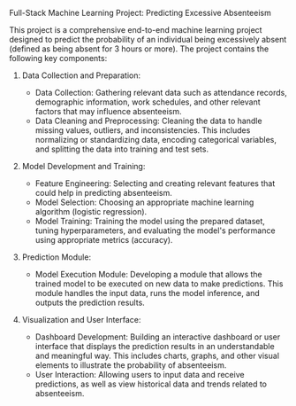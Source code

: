 Full-Stack Machine Learning Project: Predicting Excessive Absenteeism

This project is a comprehensive end-to-end machine learning project designed to predict the probability of an individual being excessively absent (defined as being absent for 3 hours or more). The project contains the following key components:

1. Data Collection and Preparation:
    - Data Collection: Gathering relevant data such as attendance records, demographic information, work schedules, and other relevant factors that may influence absenteeism.
    - Data Cleaning and Preprocessing: Cleaning the data to handle missing values, outliers, and inconsistencies. This includes normalizing or standardizing data, encoding categorical variables, and splitting the data into training and test sets.

2. Model Development and Training:
    - Feature Engineering: Selecting and creating relevant features that could help in predicting absenteeism.
    - Model Selection: Choosing an appropriate machine learning algorithm (logistic regression).
    - Model Training: Training the model using the prepared dataset, tuning hyperparameters, and evaluating the model's performance using appropriate metrics (accuracy).

3. Prediction Module:
    - Model Execution Module: Developing a module that allows the trained model to be executed on new data to make predictions. This module handles the input data, runs the model inference, and outputs the prediction results.

4. Visualization and User Interface:
    - Dashboard Development: Building an interactive dashboard or user interface that displays the prediction results in an understandable and meaningful way. This includes charts, graphs, and other visual elements to illustrate the probability of absenteeism.
    - User Interaction: Allowing users to input data and receive predictions, as well as view historical data and trends related to absenteeism.

